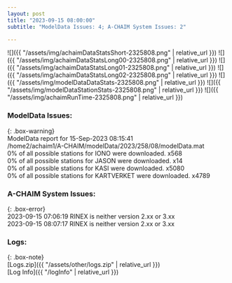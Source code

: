```yaml
---
layout: post
title: "2023-09-15 08:00:00"
subtitle: "ModelData Issues: 4; A-CHAIM System Issues: 2"

---
```


![]({{ "/assets/img/achaimDataStatsShort-2325808.png" | relative_url }})
![]({{ "/assets/img/achaimDataStatsLong00-2325808.png" | relative_url }})
![]({{ "/assets/img/achaimDataStatsLong01-2325808.png" | relative_url }})
![]({{ "/assets/img/achaimDataStatsLong02-2325808.png" | relative_url }})
![]({{ "/assets/img/modelDataDataStats-2325808.png" | relative_url }})
![]({{ "/assets/img/modelDataStationStats-2325808.png" | relative_url }})
![]({{ "/assets/img/achaimRunTime-2325808.png" | relative_url }})


### ModelData Issues:  
  
{: .box-warning}  
 ModelData report for 15-Sep-2023 08:15:41   
 /home2/achaim1/A-CHAIM/modelData/2023/258/08/modelData.mat   
 0% of all possible stations for IONO were downloaded. x568   
 0% of all possible stations for JASON were downloaded. x14   
 0% of all possible stations for KASI were downloaded. x5080   
 0% of all possible stations for KARTVERKET were downloaded. x4789   
  
### A-CHAIM System Issues:  
  
{: .box-error}  
2023-09-15 07:06:19 RINEX is neither version 2.xx or 3.xx  
2023-09-15 08:07:17 RINEX is neither version 2.xx or 3.xx  

### Logs:  
  
{: .box-note}  
[Logs.zip]({{ "/assets/other/logs.zip" | relative_url }})  
[Log Info]({{ "/logInfo" | relative_url }})  
